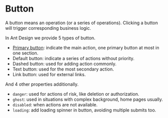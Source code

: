 # Button



A button means an operation \(or a series of operations\). Clicking a button will trigger corresponding business logic.

In Ant Design we provide 5 types of button.

* [Primary button](primary-button.md): indicate the main action, one primary button at most in one section.
* Default button: indicate a series of actions without priority.
* Dashed button: used for adding action commonly.
* Text button: used for the most secondary action.
* Link button: used for external links.

And 4 other properties additionally.

* `danger`: used for actions of risk, like deletion or authorization.
* `ghost`: used in situations with complex background, home pages usually.
* `disabled`: when actions are not available.
* `loading`: add loading spinner in button, avoiding multiple submits too.





